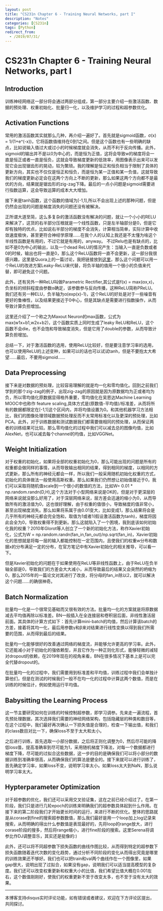 ```yaml
---
layout: post
title: "CS231n Chapter 6 - Training Neural Networks, part I"
description: "Notes"
categories: [CS231n]
tags: [Python]
redirect_from:
  - /2019/07/31/
---
```


# CS231n Chapter 6 - Training Neural Networks, part I    

## Introduction  

训练神经网络这一部分将会通过两部分组成，第一部分主要介绍一些激活函数、数据的预处理、权重初始化、批量归一化，以及维护学习的过程和超参数优化。  

## Activation Functions  

常用的激活函数其实就那么几种，再介绍一遍好了。首先就是sigmoid函数，σ(x) = 1/(1+e^(-x))，它将函数值维持在0到1之间。但是这个函数也有一些明确的缺点，比如说输入值过大或过小的时候梯度就会消失，从而不利于反向传播。此外，sigmoid的输出并不是以0为中心的，而是恒为正值，这将会导致w的梯度将会一直是恒正或者一直是恒负，这就会导致梯度更新的低效率，用图像表示出来可以发现它会出现锯齿形的晃动，较为繁琐。我的理解是恒正和恒负相当于限制了具体的更新方向，其实也不仅仅是恒正和恒负，而是恒为某一正值和某一负值，这就导致我们的梯度更新必定会在这两个方向上不断的更新，那么如果这两个方向都不是最优的方向，结果就是锯齿形的zig-zag下降。最后的一点小问题是sigmoid需要进行指数运算，这会导致运算的成本大大增加。  

接下来是tanh函数，这个函数的值域为\[-1,1],所以不会出现上述的那种问题，但是仍然会出现的问题是梯度消失的问题还没有被解决。  

正所谓大道至简，这么多复杂的激活函数没有解决的问题，就让一个小小的RELU来解决了，这货的右半部分压根就是一个线性函数，只是左半轴部分是0，但是它却有独特的优点，比如说右半部分的梯度不会消失，计算相当简单，实际计算中收敛速度极快，甚至更符合神经学原理……在我个人的认知上我还是不太懂为啥这个半线性函数是有用的，不过它就是有用的，anyway。  不过Relu也是有缺点的，比如不是0为中心的输出，以及一个dead ReLU的情况产生：当输入一直是负数或者0的时候，输出也将一直是0，那么这个ReLU函数将一直不会更新，这一部分我很感兴趣，这里是Quora上的一篇讨论，我把链接放到[这里](https://www.quora.com/What-is-the-dying-ReLU-problem-in-neural-networks)，那么这个问题可以用一个ReLU的改进方案Leaky-ReLU来代替，将负半轴的值用一个很小的负值来代替，即可避免这个问题。  

此外，还有另外一种ReLU叫做Parametric Rectifier,其公式是f(x) = max(αx,x)，负坐标的倾斜程度由参数α确定，该参数参与反向传播，这种ReLU简称PReLU。我们还有另一种ELU，负半轴为α(exp(x)-1)，这个ReLU的好处是对于一些噪音有更好的鲁棒性，以及结果更接近于0中心，但是其缺点是需要进行指数操作，从而导致计算负担增加。  

这里还介绍了一个称之为Maxout Neuron的max函数，公式为max(w1x+b1,w2x+b2)，这个函数实质上同时生成了leaky ReLU和ReLU，这个函数不会die，也不会饱和导致梯度消失，但是它用了double的参数，从而导致计算负担增加。  

总结一下，对于激活函数的选用，使用ReLU比较好，但是要注意学习率的选用，也可以使用ReLU的上述变种，如果可以的话也可以试试tanh，但是不要抱太大希望……最后，不要用sigmoid……  

## Data Preprocessing  

接下来是对数据的预处理，比较容易理解的就是均一化和零均值化。回到之前我们学到的那个zig-zag的例子，出现zig-zag的原因就是因为原数据均为正或者均为负，所以零均值化原数据显得格外重要，零均值化在吴恩达Machine Learning MOOC中也称作 feature scaling,具体方式是(原数值-平均值)/标准差，从而将所有的数据都限定在\[-1,1]这个区间内，并将均值设置为0。和其他机器学习方法相比，我们的图像处理领域数据预处理反而不太常用标准化以及更深的预处理，比如PCA。此外，对于训练数据和测试数据我们都需要做相同的预处理，从而保证两者的训练结果可比较。那么零均值化的过程中我们可以减去总的图像均值，比如AlexNet，也可以减去每个channel的均值，比如VGGNet。  

## Weight Initialization  

对于权重的初始化，如果将全部的权重初始化为0，那么可能出现的问题是所有的权重都会做同样的事情，从而导致输出相同的结果，得到相同的梯度，以相同的方式更新，那么所有的神经元都会一样，所以我们一般采用随机初始化权重的方式，初始化的具体做法一般使用高斯权重。那么如果我们仍然想让初始值接近于0，我们可以采取将随机值scale到一个很小的数值的方法，比如W= 0.01 * np.random.randn(D,H),这个方法对于小型网络来说是OK的，但是对于更深层的网络来说就没那么好用了，对于深层网络来说，层方差会迅速的缩小为0，从而导致所有的激活值为0，这也很好理解，由于权重的值很小，导致梯度的值非常小，甚至出现梯度消失。那么如果将系属于由0.01变大，比如变成1，那么结果将会是几乎所有的神经元都会完全饱和，取值为1或者1(假设激活函数为tanh)，梯度将因此会全为0，导致权重得不到更新。那么这就陷入了一个困境，我到底该如何初始化我的权重？2010年Glorot等人创立了一个新的初始化方法，称作Xavier初始化，公式为W = np.random.randn(fan_in,fan_out)/np.sqrt(fan_in)，Xavier初始化的思想就是将每一层的输入都能控制在一定范围内，且使我们的权重w分布和数据x的分布满足一定的分布，在官方笔记中有Xavier初始化的相关推导，可以看一下。  

但是Xavier初始化的问题在于如果使用在ReLU等非线性函数上，由于ReLU在负半轴全部是0，导致我们的方差会大大减小，从而导致最后的结果又会突然的坍缩为0，那么2015年的一篇论文对其进行了改良，将分母的fan_in除以2，就可以解决这个问题……的确很神奇。  

## Batch Normalization  

批量均一化是一个很常见基础而又很有效的方法。批量均一化的方案就是将原数据减去平均值再除以标准差。BN一般插入在全连接层和卷积层后面，非线性激活层前面。其具体的计算方式如下：首先计算mini-batch的均值，然后计算该batch的方差，接着将其均一化，最后用参数γ和β来对结果进行线性变换以得到我们所需要的范围，从而得到最后的结果。  

批量均一化能够很好的改善通过网络的梯度流，并能够允许更高的学习率。此外，它还能减小对于初始化的强依赖型，并且它作为一种正则化形式，能够轻微的减轻对dropout的依赖，在2019年现在的视角来看，BN在很多情况下基本上是可以完全代替dropout的。  

在批量均一化的过程中，我们需要用到标准差和平均值，训练过程中我们会单独计算他们，但是在测试的时候我们一般不在均一化的过程中计算这两个数值，而是在训练的时候估计，例如使用运行平均值。  

## Babysitting the Learning Process  

这一节主要研究如何在训练的时候控制超参数，即学习调参。先来走一遍流程，首先预处理数据，其次选择我们需要的神经网络架构，包括隐藏层的种类和数目等，在这个过程中，我们最好再次确认一下损失值是合理的，检查一下输出值，和我们的class数目对比一下，确保loss不至于太大和太小。  

之后进行训练，首先选取一小部分数据，之后将正则化调整为0，然后尽可能的降低loss值，提高准确率到尽可能为1，采用随机梯度下降法，对每一个数据都进行梯度下降，尽可能的过拟合这些数据，这一步的目的是确保我们可以将小部分的数据训练到准确率很高，从而确保我们的算法是健全的。接下来就可以进行训练了，首先确定学习率，如果loss不变，说明学习率太小。如果loss太大到NaN，那么说明学习率太大。  

## Hypterparameter Optimization  

对于超参数的优化，我们还可以采用交叉验证集，这在之前已经介绍过了。在第一阶段，我们只是进行几轮epoch的训练来明确我们的超参数具体起到什么作用。在接下来的第二阶段我们才开始更长时间的运行，来进行不断的优化。整体的思路就是从corase到fine的搜索超参数数值，那么我们最好是用一个loop加上log记录来搜索，从而明确的得出什么参数值是表现最好的，先将loop的range放大，进行corase阶段的搜多，然后将range缩小，进行fine阶段的搜索。这里Serena将调参比作DJ调整音乐，其实还是挺像的:)  

此外，还可以将不同超参数下损失函数的曲线作图比较，从而得到特定的超参数下损失函数随着迭代次数的变化趋势，通过分析不同阶段的变化从而得出究竟是哪里的训练效果还不够好。我们也可以把train和val两个曲线作在一个图像里，如果gap很大，说明出现了过拟合，如果没有gap，说明我们可以适当提高模型的复杂度。我们还可以改变权重更新和权重大小的比值，我们希望比值大概在0.001左右，这个数值刚刚好，使我们的权重更新不至于改变太多，也不至于没有太大的效果。  

---
本博客支持disqus实时评论功能，如有错误或者建议，欢迎在下方评论区提出，共同探讨。  
